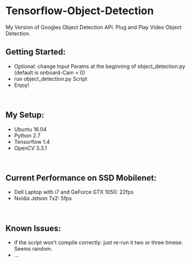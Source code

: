 # Tensorflow-Object-Detection
My Version of Googles Object Detection API. Plug and Play Video Object Detection.
<br />

## Getting Started:  
- Optional: change Input Params at the beginning of object_detection.py (default is onboard-Cam = 0)
- run object_detection.py Script  <br />
- Enjoy!
<br />

## My Setup:
- Ubuntu 16.04
- Python 2.7
- Tensorflow 1.4
- OpenCV 3.3.1
 <br />

## Current Performance on SSD Mobilenet:
- Dell Laptop with i7 and GeForce GTX 1050: 22fps
- Nvidia Jetson Tx2: 5fps
 <br />

## Known Issues:
- if the script won't compile correctly: just re-run it two or three timese. Seems random.
- ...
